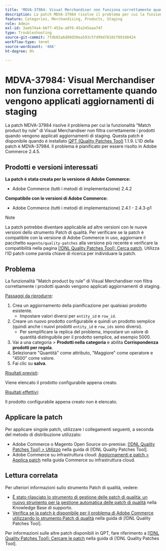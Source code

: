 ```yaml
---
title: 'MDVA-37984: Visual Merchandiser non funziona correttamente quando vengono applicati aggiornamenti di staging'
description: La patch MDVA-37984 risolve il problema per cui la funzionalità "Match product by rule" di Visual Merchandiser non filtra correttamente i prodotti quando vengono applicati aggiornamenti di staging. Questa patch è disponibile quando è installato [Quality Patches Tool (QPT)](https://experienceleague.adobe.com/it/docs/commerce-operations/tools/quality-patches-tool/quality-patches-tool-to-self-serve-quality-patches) 1.1.9. L'ID della patch è MDVA-37984. Il problema è pianificato per essere risolto in Adobe Commerce 2.4.5.
feature: Categories, Merchandising, Products, Staging
role: Admin
exl-id: 3aeb74a4-b6f7-453a-a8f6-45a345aaa74f
type: Troubleshooting
source-git-commit: 7fdb02a6d89d50ea593c5fd99d78101f89198424
workflow-type: tm+mt
source-wordcount: '466'
ht-degree: 0%

---
```


# MDVA-37984: Visual Merchandiser non funziona correttamente quando vengono applicati aggiornamenti di staging

La patch MDVA-37984 risolve il problema per cui la funzionalità &quot;Match product by rule&quot; di Visual Merchandiser non filtra correttamente i prodotti quando vengono applicati aggiornamenti di staging. Questa patch è disponibile quando è installato [QPT (Quality Patches Tool)](https://experienceleague.adobe.com/it/docs/commerce-operations/tools/quality-patches-tool/quality-patches-tool-to-self-serve-quality-patches) 1.1.9. L&#39;ID della patch è MDVA-37984. Il problema è pianificato per essere risolto in Adobe Commerce 2.4.5.

## Prodotti e versioni interessati

**La patch è stata creata per la versione di Adobe Commerce:**

* Adobe Commerce (tutti i metodi di implementazione) 2.4.2

**Compatibile con le versioni di Adobe Commerce:**

* Adobe Commerce (tutti i metodi di implementazione) 2.4.1 - 2.4.3-p1

>[!NOTE]
>
>La patch potrebbe diventare applicabile ad altre versioni con le nuove versioni dello strumento Patch di qualità. Per verificare se la patch è compatibile con la versione di Adobe Commerce in uso, aggiornare il pacchetto `magento/quality-patches` alla versione più recente e verificare la compatibilità nella pagina [[!DNL Quality Patches Tool]: Cerca patch](https://experienceleague.adobe.com/it/docs/commerce-operations/tools/quality-patches-tool/quality-patches-tool-to-self-serve-quality-patches). Utilizza l’ID patch come parola chiave di ricerca per individuare la patch.

## Problema

La funzionalità &quot;Match product by rule&quot; di Visual Merchandiser non filtra correttamente i prodotti quando vengono applicati aggiornamenti di staging.

<u>Passaggi da riprodurre</u>:

1. Crea un aggiornamento della pianificazione per qualsiasi prodotto esistente.
   * Impostare valori diversi per `entity_id` e `row_id`.
1. Creare un nuovo prodotto configurabile e quindi un prodotto semplice (quindi anche i nuovi prodotti `entity_id` e `row_ids` sono diversi).
   * Per semplificare la replica del problema, impostare un valore di quantità distinguibile per il prodotto semplice, ad esempio 5000.
1. Vai a una categoria > **Prodotti nella categoria** e abilita **Corrispondenza prodotti per regola**.
1. Selezionare &quot;Quantità&quot; come attributo, &quot;Maggiore&quot; come operatore e &quot;4500&quot; come valore.
1. Fai clic su **salva**.

<u>Risultati previsti</u>:

Viene elencato il prodotto configurabile appena creato.

<u>Risultati effettivi</u>:

Il prodotto configurabile appena creato non è elencato.

## Applicare la patch

Per applicare singole patch, utilizzare i collegamenti seguenti, a seconda del metodo di distribuzione utilizzato:

* Adobe Commerce o Magento Open Source on-premise: [[!DNL Quality Patches Tool] > Utilizzo](/help/tools/quality-patches-tool/usage.md) nella guida di [!DNL Quality Patches Tool].
* Adobe Commerce su infrastruttura cloud: [Aggiornamenti e patch > Applica patch](https://experienceleague.adobe.com/docs/commerce-cloud-service/user-guide/develop/upgrade/apply-patches.html?lang=it) nella guida Commerce su infrastruttura cloud.

## Lettura correlata

Per ulteriori informazioni sullo strumento Patch di qualità, vedere:

* [È stato rilasciato lo strumento di gestione delle patch di qualità: un nuovo strumento per la gestione automatica delle patch di qualità](https://experienceleague.adobe.com/it/docs/commerce-operations/tools/quality-patches-tool/quality-patches-tool-to-self-serve-quality-patches) nella Knowledge Base di supporto.
* [Verifica se la patch è disponibile per il problema di Adobe Commerce utilizzando lo strumento Patch di qualità](/help/tools/quality-patches-tool/patches-available-in-qpt/check-patch-for-magento-issue-with-magento-quality-patches.md) nella guida di [!DNL Quality Patches Tool].

Per informazioni sulle altre patch disponibili in QPT, fare riferimento a [[!DNL Quality Patches Tool]: Cercare le patch](https://experienceleague.adobe.com/tools/commerce-quality-patches/index.html?lang=it) nella guida di [!DNL Quality Patches Tool].

